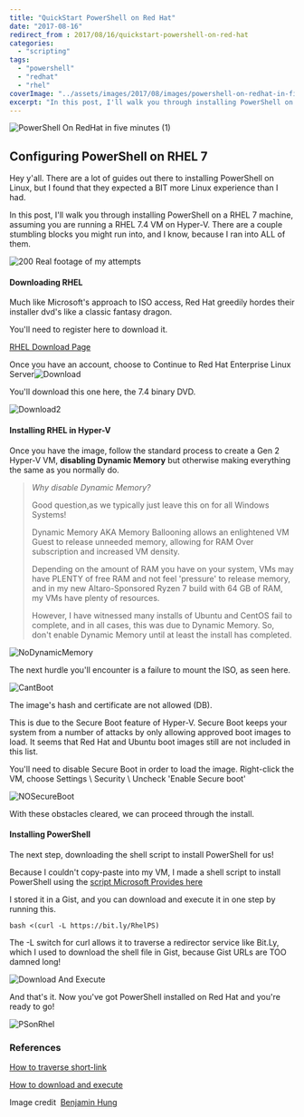 ```yaml
---
title: "QuickStart PowerShell on Red Hat"
date: "2017-08-16"
redirect_from : 2017/08/16/quickstart-powershell-on-red-hat
categories: 
  - "scripting"
tags: 
  - "powershell"
  - "redhat"
  - "rhel"
coverImage: "../assets/images/2017/08/images/powershell-on-redhat-in-five-minutes-1.png"
excerpt: "In this post, I'll walk you through installing PowerShell on a RHEL 7 machine, assuming you are running a RHEL 7.4 VM on Hyper-V. There are a couple stumbling blocks you might run into, and I know, because I ran into ALL of them."
---
```


![PowerShell On RedHat in five minutes (1)](../assets/images/2017/08/images/powershell-on-redhat-in-five-minutes-1.png)

## Configuring PowerShell on RHEL 7

Hey y'all. There are a lot of guides out there to installing PowerShell on Linux, but I found that they expected a BIT more Linux experience than I had.

In this post, I'll walk you through installing PowerShell on a RHEL 7 machine, assuming you are running a RHEL 7.4 VM on Hyper-V. There are a couple stumbling blocks you might run into, and I know, because I ran into ALL of them.

![200](../assets/images/2017/08/images/200.gif) Real footage of my attempts

#### Downloading RHEL

Much like Microsoft's approach to ISO access, Red Hat greedily hordes their installer dvd's like a classic fantasy dragon.

You'll need to register here to download it.

[RHEL Download Page](https://access.redhat.com/products/red-hat-enterprise-linux/evaluation)

Once you have an account, choose to Continue to Red Hat Enterprise Linux Server![Download](../assets/images/2017/08/images/download.png)

You'll download this one here, the 7.4 binary DVD.

![Download2](../assets/images/2017/08/images/download2.png)

#### Installing RHEL in Hyper-V

Once you have the image, follow the standard process to create a Gen 2 Hyper-V VM, **disabling Dynamic Memory** but otherwise making everything the same as you normally do.

> _Why disable Dynamic Memory?_
> 
> Good question,as we typically just leave this on for all Windows Systems!
> 
> Dynamic Memory AKA Memory Ballooning allows an enlightened VM Guest to release unneeded memory, allowing for RAM Over subscription and increased VM density.
> 
> Depending on the amount of RAM you have on your system, VMs may have PLENTY of free RAM and not feel 'pressure' to release memory, and in my new Altaro-Sponsored Ryzen 7 build with 64 GB of RAM, my VMs have plenty of resources.
> 
> However, I have witnessed many installs of Ubuntu and CentOS fail to complete, and in all cases, this was due to Dynamic Memory. So, don't enable Dynamic Memory until at least the install has completed.

![NoDynamicMemory](../assets/images/2017/08/images/nodynamicmemory.png)

The next hurdle you'll encounter is a failure to mount the ISO, as seen here.

![CantBoot](../assets/images/2017/08/images/cantboot.png)

The image's hash and certificate are not allowed (DB).

This is due to the Secure Boot feature of Hyper-V. Secure Boot keeps your system from a number of attacks by only allowing approved boot images to load. It seems that Red Hat and Ubuntu boot images still are not included in this list.

You'll need to disable Secure Boot in order to load the image. Right-click the VM, choose Settings \\ Security \\ Uncheck 'Enable Secure boot'

![NOSecureBoot](../assets/images/2017/08/images/nosecureboot.png)

With these obstacles cleared, we can proceed through the install.

#### Installing PowerShell

The next step, downloading the shell script to install PowerShell for us!

Because I couldn't copy-paste into my VM, I made a shell script to install PowerShell using the [script Microsoft Provides here](https://github.com/PowerShell/PowerShell/blob/master/docs/installation/linux.md#red-hat-enterprise-linux-rhel-7)

I stored it in a Gist, and you can download and execute it in one step by running this.

`bash <(curl -L https://bit.ly/RhelPS)`

The -L switch for curl allows it to traverse a redirector service like Bit.Ly, which I used to download the shell file in Gist, because Gist URLs are TOO damned long!

![Download And Execute](../assets/images/2017/08/images/download-and-execute.png)

And that's it. Now you've got PowerShell installed on Red Hat and you're ready to go!

![PSonRhel](../assets/images/2017/08/images/psonrhel.png)

### References

[How to traverse short-link](https://quantumtunnel.wordpress.com/2015/02/25/using-curl-to-download-for-a-shortened-url-dropbox-bit-ly/)

[How to download and execute](https://stackoverflow.com/questions/5735666/execute-bash-script-from-url)

Image credit  [Benjamin Hung](https://unsplash.com/@benjaminhung?utm_medium=referral&utm_campaign=photographer-credit&utm_content=creditBadge "Download free do whatever you want high-resolution photos from Benjamin Hung")

